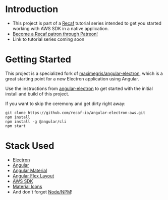 
# Introduction
- This project is part of a [Recaf](https://recaf.io) tutorial series intended to get you started working with AWS SDK in a native application.
- [Become a Recaf patron through Patreon!](https://www.patreon.com/recaf)
- Link to tutorial series coming soon

# Getting Started
This project is a specialized fork of [maximegris/angular-electron](https://github.com/maximegris/angular-electron), which is a great starting point for 
a new Electron application using Angular.

Use the instructions from [angular-electron](https://github.com/maximegris/angular-electron) to get started with the initial install and build of this project. 

If you want to skip the ceremony and get dirty right away:
```
git clone https://github.com/recaf-io/angular-electron-aws.git
npm install
npm install -g @angular/cli
npm start
```

# Stack Used
- [Electron](https://electronjs.org/)
- [Angular](https://angular.io/)
- [Angular Material](https://material.angular.io/)
- [Angular Flex Layout](https://github.com/angular/flex-layout)
- [AWS SDK](https://aws.amazon.com/sdk-for-node-js/)
- [Material Icons](https://material.io/tools/icons/?style=baseline)
- And don't forget [Node/NPM](https://nodejs.org)!


